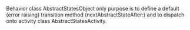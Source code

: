 Behavior class AbstractStatesObject only purpose is to define a default (error raising) transition method (nextAbstractStateAfter:) and to dispatch onto activity class AbstractStatesActivity.